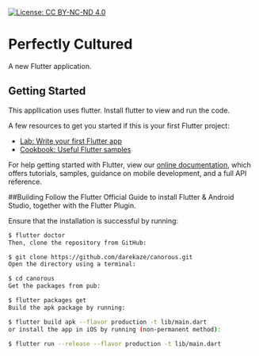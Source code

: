 [![License: CC BY-NC-ND 4.0](https://img.shields.io/badge/License-CC%20BY--NC--ND%204.0-lightgrey.svg)](https://creativecommons.org/licenses/by-nc-nd/4.0/)

# Perfectly Cultured

A new Flutter application.

## Getting Started

This appllication uses flutter. Install flutter to view and run the code. 

A few resources to get you started if this is your first Flutter project:

- [Lab: Write your first Flutter app](https://flutter.dev/docs/get-started/codelab)
- [Cookbook: Useful Flutter samples](https://flutter.dev/docs/cookbook)

For help getting started with Flutter, view our
[online documentation](https://flutter.dev/docs), which offers tutorials,
samples, guidance on mobile development, and a full API reference.


##Building
Follow the Flutter Official Guide to install Flutter & Android Studio, together with the Flutter Plugin.

Ensure that the installation is successful by running:
```bash
$ flutter doctor
Then, clone the repository from GitHub:

$ git clone https://github.com/darekaze/canorous.git
Open the directory using a terminal:

$ cd canorous
Get the packages from pub:

$ flutter packages get
Build the apk package by running:

$ flutter build apk --flavor production -t lib/main.dart
or install the app in iOS by running (non-permanent method):

$ flutter run --release --flavor production -t lib/main.dart


